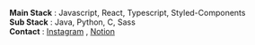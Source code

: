 **Main Stack** : Javascript, React, Typescript, Styled-Components   
**Sub Stack** : Java, Python, C, Sass  
**Contact** : [Instagram](https://www.instagram.com/x0_ghks1/?hl=ko) , [Notion](https://lumbar-dessert-399.notion.site/FE-Developer-85690d59cde44d278c9419ca2ee3d416)
